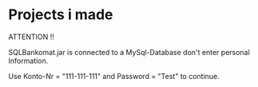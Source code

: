 # Projects i made

ATTENTION !!

SQLBankomat.jar is connected to a MySql-Database don't enter personal Information.

Use Konto-Nr = "111-111-111" and Password = "Test" to continue.


